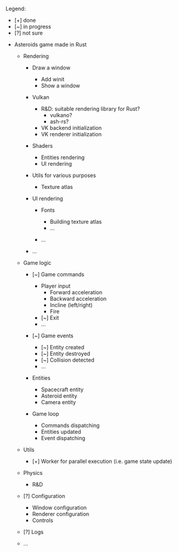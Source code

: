 Legend:

* [+] done
* [~] in progress
* [?] not sure

- Asteroids game made in Rust

    - Rendering

        - Draw a window
            - Add winit
            - Show a window

        - Vulkan
            - R&D: suitable rendering library for Rust?
                - vulkano?
                - ash-rs?
            - VK backend initialization
            - VK renderer initialization

        - Shaders
            - Entities rendering
            - UI rendering

        - Utils for various purposes
            - Texture atlas
            
        - UI rendering

            - Fonts
                - Building texture atlas
                - ...

            - ...

        - ...

    - Game logic

        - [~] Game commands
            - Player input
                - Forward acceleration
                - Backward acceleration
                - Incline (left/right)
                - Fire
            - [~] Exit
            - ...

        - [~] Game events
            - [~] Entity created
            - [~] Entity destroyed
            - [~] Collision detected
            - ...

        - Entities
            - Spacecraft entity
            - Asteroid entity
            - Camera entity

        - Game loop
            - Commands dispatching
            - Entities updated
            - Event dispatching

    - Utils
        - [+] Worker for parallel execution (i.e. game state update)

    - Physics
        - R&D

    - [?] Configuration
        - Window configuration
        - Renderer configuration
        - Controls

    - [?] Logs

    - ...
